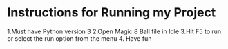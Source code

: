# Instructions for Running my Project

1.Must have Python version 3
2.Open Magic 8 Ball file in Idle
3.Hit F5 to run or select the run option from the menu
4. Have fun